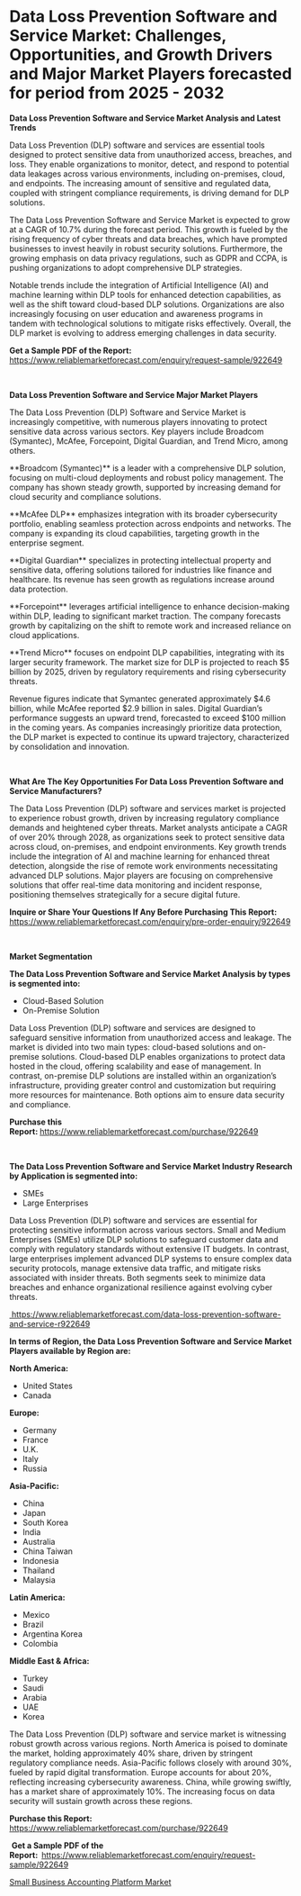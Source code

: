 <p><h1>Data Loss Prevention Software and Service Market: Challenges, Opportunities, and Growth Drivers and Major Market Players forecasted for period from 2025 - 2032</h1></p><p><strong>Data Loss Prevention Software and Service Market Analysis and Latest Trends</strong></p>
<p><p>Data Loss Prevention (DLP) software and services are essential tools designed to protect sensitive data from unauthorized access, breaches, and loss. They enable organizations to monitor, detect, and respond to potential data leakages across various environments, including on-premises, cloud, and endpoints. The increasing amount of sensitive and regulated data, coupled with stringent compliance requirements, is driving demand for DLP solutions.</p><p>The Data Loss Prevention Software and Service Market is expected to grow at a CAGR of 10.7% during the forecast period. This growth is fueled by the rising frequency of cyber threats and data breaches, which have prompted businesses to invest heavily in robust security solutions. Furthermore, the growing emphasis on data privacy regulations, such as GDPR and CCPA, is pushing organizations to adopt comprehensive DLP strategies. </p><p>Notable trends include the integration of Artificial Intelligence (AI) and machine learning within DLP tools for enhanced detection capabilities, as well as the shift toward cloud-based DLP solutions. Organizations are also increasingly focusing on user education and awareness programs in tandem with technological solutions to mitigate risks effectively. Overall, the DLP market is evolving to address emerging challenges in data security.</p></p>
<p><strong>Get a Sample PDF of the Report:&nbsp;</strong> <a href="https://www.reliablemarketforecast.com/enquiry/request-sample/922649?utm_campaign=3050&utm_medium=2&utm_source=Github&utm_content=ia&utm_term=07032025&utm_id=data-loss-prevention-software-and-service">https://www.reliablemarketforecast.com/enquiry/request-sample/922649</a></p>
<p>&nbsp;</p>
<p><strong>Data Loss Prevention Software and Service Major Market Players</strong></p>
<p><p>The Data Loss Prevention (DLP) Software and Service Market is increasingly competitive, with numerous players innovating to protect sensitive data across various sectors. Key players include Broadcom (Symantec), McAfee, Forcepoint, Digital Guardian, and Trend Micro, among others. </p><p>**Broadcom (Symantec)** is a leader with a comprehensive DLP solution, focusing on multi-cloud deployments and robust policy management. The company has shown steady growth, supported by increasing demand for cloud security and compliance solutions. </p><p>**McAfee DLP** emphasizes integration with its broader cybersecurity portfolio, enabling seamless protection across endpoints and networks. The company is expanding its cloud capabilities, targeting growth in the enterprise segment. </p><p>**Digital Guardian** specializes in protecting intellectual property and sensitive data, offering solutions tailored for industries like finance and healthcare. Its revenue has seen growth as regulations increase around data protection.</p><p>**Forcepoint** leverages artificial intelligence to enhance decision-making within DLP, leading to significant market traction. The company forecasts growth by capitalizing on the shift to remote work and increased reliance on cloud applications. </p><p>**Trend Micro** focuses on endpoint DLP capabilities, integrating with its larger security framework. The market size for DLP is projected to reach $5 billion by 2025, driven by regulatory requirements and rising cybersecurity threats. </p><p>Revenue figures indicate that Symantec generated approximately $4.6 billion, while McAfee reported $2.9 billion in sales. Digital Guardian’s performance suggests an upward trend, forecasted to exceed $100 million in the coming years. As companies increasingly prioritize data protection, the DLP market is expected to continue its upward trajectory, characterized by consolidation and innovation.</p></p>
<p>&nbsp;</p>
<p><strong>What Are The Key Opportunities For Data Loss Prevention Software and Service Manufacturers?</strong></p>
<p><p>The Data Loss Prevention (DLP) software and services market is projected to experience robust growth, driven by increasing regulatory compliance demands and heightened cyber threats. Market analysts anticipate a CAGR of over 20% through 2028, as organizations seek to protect sensitive data across cloud, on-premises, and endpoint environments. Key growth trends include the integration of AI and machine learning for enhanced threat detection, alongside the rise of remote work environments necessitating advanced DLP solutions. Major players are focusing on comprehensive solutions that offer real-time data monitoring and incident response, positioning themselves strategically for a secure digital future.</p></p>
<p><strong>Inquire or Share Your Questions If Any Before Purchasing This Report:</strong> <a href="https://www.reliablemarketforecast.com/enquiry/pre-order-enquiry/922649?utm_campaign=3050&utm_medium=2&utm_source=Github&utm_content=ia&utm_term=07032025&utm_id=data-loss-prevention-software-and-service">https://www.reliablemarketforecast.com/enquiry/pre-order-enquiry/922649</a></p>
<p>&nbsp;</p>
<p><strong>Market Segmentation</strong></p>
<p><strong>The Data Loss Prevention Software and Service Market Analysis by types is segmented into:</strong></p>
<p><ul><li>Cloud-Based Solution</li><li>On-Premise Solution</li></ul></p>
<p><p>Data Loss Prevention (DLP) software and services are designed to safeguard sensitive information from unauthorized access and leakage. The market is divided into two main types: cloud-based solutions and on-premise solutions. Cloud-based DLP enables organizations to protect data hosted in the cloud, offering scalability and ease of management. In contrast, on-premise DLP solutions are installed within an organization’s infrastructure, providing greater control and customization but requiring more resources for maintenance. Both options aim to ensure data security and compliance.</p></p>
<p><strong>Purchase this Report:&nbsp;</strong><a href="https://www.reliablemarketforecast.com/purchase/922649?utm_campaign=3050&utm_medium=2&utm_source=Github&utm_content=ia&utm_term=07032025&utm_id=data-loss-prevention-software-and-service">https://www.reliablemarketforecast.com/purchase/922649</a></p>
<p>&nbsp;</p>
<p><strong>The Data Loss Prevention Software and Service Market Industry Research by Application is segmented into:</strong></p>
<p><ul><li>SMEs</li><li>Large Enterprises</li></ul></p>
<p><p>Data Loss Prevention (DLP) software and services are essential for protecting sensitive information across various sectors. Small and Medium Enterprises (SMEs) utilize DLP solutions to safeguard customer data and comply with regulatory standards without extensive IT budgets. In contrast, large enterprises implement advanced DLP systems to ensure complex data security protocols, manage extensive data traffic, and mitigate risks associated with insider threats. Both segments seek to minimize data breaches and enhance organizational resilience against evolving cyber threats.</p></p>
<p><a href="https://www.reliablemarketforecast.com/data-loss-prevention-software-and-service-r922649?utm_campaign=3050&utm_medium=2&utm_source=Github&utm_content=ia&utm_term=07032025&utm_id=data-loss-prevention-software-and-service">&nbsp;https://www.reliablemarketforecast.com/data-loss-prevention-software-and-service-r922649</a></p>
<p><strong>In terms of Region, the Data Loss Prevention Software and Service Market Players available by Region are:</strong></p>
<p>
    <p> <strong> North America: </strong>
        <ul>
            <li>United States</li>
            <li>Canada</li>
        </ul>
        </p> 
    <p> <strong> Europe: </strong>
        <ul>
            <li>Germany</li>
            <li>France</li>
            <li>U.K.</li>
            <li>Italy</li>
            <li>Russia</li>
        </ul>
        </p> 
    <p> <strong> Asia-Pacific: </strong>
        <ul>
            <li>China</li>
            <li>Japan</li>
            <li>South Korea</li>
            <li>India</li>
            <li>Australia</li>
            <li>China Taiwan</li>
            <li>Indonesia</li>
            <li>Thailand</li>
            <li>Malaysia</li>
        </ul>
        </p> 
    <p> <strong> Latin America: </strong>
        <ul>
            <li>Mexico</li>
            <li>Brazil</li>
            <li>Argentina Korea</li>
            <li>Colombia</li>
        </ul>
        </p> 
    <p> <strong> Middle East & Africa: </strong>
        <ul>
            <li>Turkey</li>
            <li>Saudi</li>
            <li>Arabia</li>
            <li>UAE</li>
            <li>Korea</li>
        </ul>
    </p>
    </p>
<p><p>The Data Loss Prevention (DLP) software and service market is witnessing robust growth across various regions. North America is poised to dominate the market, holding approximately 40% share, driven by stringent regulatory compliance needs. Asia-Pacific follows closely with around 30%, fueled by rapid digital transformation. Europe accounts for about 20%, reflecting increasing cybersecurity awareness. China, while growing swiftly, has a market share of approximately 10%. The increasing focus on data security will sustain growth across these regions.</p></p>
<p><strong>Purchase this Report: </strong><a href="https://www.reliablemarketforecast.com/purchase/922649?utm_campaign=3050&utm_medium=2&utm_source=Github&utm_content=ia&utm_term=07032025&utm_id=data-loss-prevention-software-and-service">https://www.reliablemarketforecast.com/purchase/922649</a></p>
<p>&nbsp;<strong>Get a Sample PDF of the Report:&nbsp;&nbsp;</strong><a href="https://www.reliablemarketforecast.com/enquiry/request-sample/922649?utm_campaign=3050&utm_medium=2&utm_source=Github&utm_content=ia&utm_term=07032025&utm_id=data-loss-prevention-software-and-service">https://www.reliablemarketforecast.com/enquiry/request-sample/922649</a></p>
<p><strong></strong></p>
<p><p><a href="https://github.com/djibenesha/Market-Research-Report-List-1/blob/main/small-business-accounting-platform-market.md?utm_campaign=3050&utm_medium=2&utm_source=Github&utm_content=ia&utm_term=07032025&utm_id=data-loss-prevention-software-and-service">Small Business Accounting Platform Market</a></p></p>